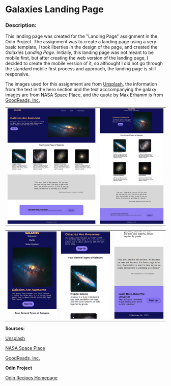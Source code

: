 # Galaxies Landing Page 

### Description:

This landing page was created for the "Landing Page" assignment in the Odin Project. The assignment was to create a landing page using a very basic template, I took liberties in the design of the page, and created the *Galaxies Landing Page*. Initially, this landing page was not meant to be mobile first, but after creating the web version of the landing page, I decided to create the mobile version of it, so althought I did not go through the standard mobile first process and approach, the landing page is still responsive. 

The images used for this assignment are from [Unsplash](https://unsplash.com/), the information from the text in the hero section and the text acccompanying the galaxy images are from [NASA Space Place](https://spaceplace.nasa.gov/galaxy/en/#:~:text=The%20Short%20Answer%3A,part%20of%20our%20solar%20system.), and the quote by Max Erhamm is from [GoodReads, Inc.](https://www.goodreads.com/quotes/16855-you-are-a-child-of-the-universe-no-less-than) 

<table>
    <tr>
    <td><img src="./readme-file-images/galaxies-landing-page-web.png"></td> 
    <td><img src="./readme-file-images/galaxies-landing-page-web-two.png"></td>
    </tr>
</table>

<table>
    <tr>
    <td><img src="./readme-file-images/galaxies-landing-page-mobile-one.png"></td> 
    <td><img src="./readme-file-images/galaxies-landing-page-mobile-two.png"></td>
     <td><img src="./readme-file-images/galaxies-landing-page-mobile-three.png"></td>
    </tr>
</table>



**Sources:**

[Unsplash](https://unsplash.com/)

[NASA Space Place](https://spaceplace.nasa.gov/galaxy/en/#:~:text=The%20Short%20Answer%3A,part%20of%20our%20solar%20system.)

[GoodReads, Inc.](https://www.goodreads.com/quotes/16855-you-are-a-child-of-the-universe-no-less-than)


**Odin Project**

[Odin Recipes Homepage](https://www.theodinproject.com/)